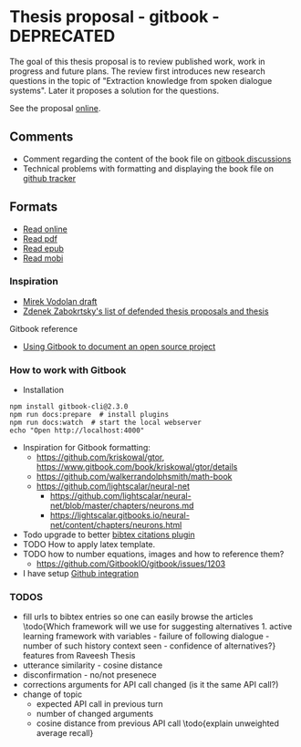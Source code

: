 # Thesis proposal - gitbook - DEPRECATED

The goal of this thesis proposal is to review published work, work in progress and future plans.
The review first introduces new research questions in the topic of "Extraction knowledge from spoken dialogue systems".
Later it proposes a solution for the questions.

See the proposal [online](https://oplatek.gitbooks.io/thesis-proposal/content/).

## Comments

- Comment regarding the content of the book file on [gitbook discussions](https://www.gitbook.com/book/oplatek/thesis-proposal/discussions)
- Technical problems with formatting and displaying the book file on [github tracker](https://github.com/oplatek/extracting-knowledge-from-dialogue/issues)

## Formats
- [Read online](https://www.gitbook.com/read/book/oplatek/thesis-proposal)
- [Read pdf](https://www.gitbook.com/download/pdf/book/oplatek/thesis-proposal)
- [Read epub](https://www.gitbook.com/download/epub/book/oplatek/thesis-proposal)
- [Read mobi](https://www.gitbook.com/download/mobi/book/oplatek/thesis-proposal)

### Inspiration
- [Mirek Vodolan draft](https://www.overleaf.com/5351566ypdgnm#/18184097/)
- [Zdenek Zabokrtsky's list of defended thesis proposals and thesis](http://ufal.mff.cuni.cz/~zabokrtsky/pgs/kalendar.html)

Gitbook reference
- [Using Gitbook to document an open source project](https://medium.com/@gpbl/how-to-use-gitbook-to-publish-docs-for-your-open-source-npm-packages-465dd8d5bfba#.h5ufyl7w://medium.com/@gpbl/how-to-use-gitbook-to-publish-docs-for-your-open-source-npm-packages-465dd8d5bfba#.h5ufyl7wu)

### How to work with Gitbook 

- Installation
```
npm install gitbook-cli@2.3.0
npm run docs:prepare  # install plugins
npm run docs:watch  # start the local webserver
echo "Open http://localhost:4000"
```
- Inspiration for Gitbook formatting:
    - https://github.com/kriskowal/gtor, https://www.gitbook.com/book/kriskowal/gtor/details
    - https://github.com/walkerrandolphsmith/math-book
    - https://github.com/lightscalar/neural-net
        - https://github.com/lightscalar/neural-net/blob/master/chapters/neurons.md
        - https://lightscalar.gitbooks.io/neural-net/content/chapters/neurons.html
- Todo upgrade to better [bibtex citations plugin](https://plugins.gitbook.com/browse?q=bibtex)
- TODO How to apply latex template.
- TODO how to number equations, images and how to reference them?
	- https://github.com/GitbookIO/gitbook/issues/1203
- I have setup [Github integration](https://github.com/oplatek/extracting-knowledge-from-dialogue/settings/hooks)

### TODOS
- fill urls to bibtex entries so one can easily browse the articles
\todo{Which framework will we use for suggesting alternatives 1. active learning framework with variables - failure of following dialogue - number of such history context seen - confidence of alternatives?}
features from Raveesh Thesis 
 - utterance similarity - cosine distance 
 - disconfirmation - no/not presenece
 - corrections arguments for API call changed (is it the same API call?)
 - change of topic
      - expected API call in previous turn
      - number of changed arguments
      - cosine distance from previous API call
\todo{explain unweighted average recall}

